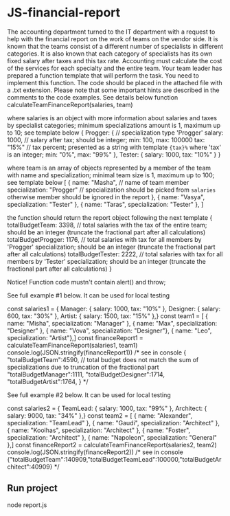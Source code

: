 # JS-financial-report

The accounting department turned to the IT department with a request to help with the financial report on the work of teams on the vendor side. It is known that the teams consist of a different number of specialists in different categories. It is also known that each category of specialists has its own fixed salary after taxes and this tax rate. Accounting must calculate the cost of the services for each specialty and the entire team. Your team leader has prepared a function template that will perform the task.
You need to implement this function. The code should be placed in the attached file with a .txt extension. 
Please note that some important hints are described in the comments to the code examples.
See details below
function calculateTeamFinanceReport(salaries, team)

where salaries is an object with more information about salaries and taxes by specialist categories; minimum specializations amount is 1, maximum up to 10; see template below
{
    Progger: { // specialization type 'Progger'
        salary: 1000, // salary after tax; should be integer; min: 100, max: 100000
        tax: "15%" // tax percent; presented as a string with template `{tax}%` where 'tax' is an integer;  min: "0%", max: "99%"
    },
    Tester: {
        salary: 1000,
        tax: "10%"
    }
}

where team is an array of objects represented by a member of the team with name and specialization; minimal team size is 1, maximum up to 100; see template below
[
    {
        name: "Masha", // name of team member
        specialization: "Progger" // specialization should be picked from `salaries` otherwise member should be ignored in the report
    },
    {
        name: "Vasya",
        specialization: "Tester"
    },
    {
        name: "Taras",
        specialization: "Tester"
    },
]

the function should return the report object following the next template
{
    totalBudgetTeam: 3398, // total salaries with the tax of the entire team; should be an integer (truncate the fractional part after all calculations)
    totalBudgetProgger: 1176, // total salaries with tax for all members by 'Progger' specialization; should be an integer (truncate the fractional part after all calculations)
    totalBudgetTester: 2222, // total salaries with tax for all members by 'Tester' specialization; should be an integer (truncate the fractional part after all calculations)
}

Notice!
Function code mustn't contain alert() and throw;

See full example #1 below. It can be used for local testing

const salaries1 = {
   Manager: { salary: 1000, tax: "10%" },
   Designer: { salary: 600, tax: "30%" },
   Artist: { salary: 1500, tax: "15%" },}
const team1 = [
   { name: "Misha", specialization: "Manager" },
   { name: "Max", specialization: "Designer" },
   { name: "Vova", specialization: "Designer"},
   { name: "Leo", specialization: "Artist"},]
const financeReport1 = calculateTeamFinanceReport(salaries1, team1)
console.log(JSON.stringify(financeReport1))
/* see in console
{
   "totalBudgetTeam":4590, // total budget does not match the sum of specializations due to truncation of the fractional part
   "totalBudgetManager":1111,
   "totalBudgetDesigner":1714,
   "totalBudgetArtist":1764,
}
*/

See full example #2 below. It can be used for local testing

const salaries2 = {
   TeamLead: { salary: 1000, tax: "99%" },
   Architect: { salary: 9000, tax: "34%" },}
const team2 = [
   { name: "Alexander", specialization: "TeamLead" },
   { name: "Gaudi", specialization: "Architect" },
   { name: "Koolhas", specialization: "Architect" },
   { name: "Foster", specialization: "Architect" },
   { name: "Napoleon", specialization: "General" },]
const financeReport2 = calculateTeamFinanceReport(salaries2, team2)
console.log(JSON.stringify(financeReport2))
/* see in console
{"totalBudgetTeam":140909,"totalBudgetTeamLead":100000,"totalBudgetArchitect":40909}
*/

## Run project

 node report.js

